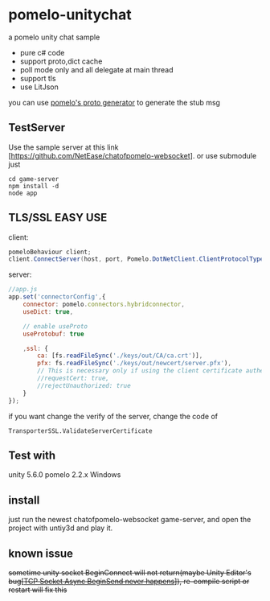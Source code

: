 # pomelo-unitychat

a pomelo unity chat sample

* pure c# code
* support proto,dict cache
* poll mode only and all delegate at main thread
* support tls
* use LitJson

you can use [pomelo's proto generator](https://github.com/flamefox/pomeloc) to generate the stub msg

## TestServer

Use the sample server at this link [https://github.com/NetEase/chatofpomelo-websocket].
or use submodule just 
```
cd game-server
npm install -d
node app
```


## TLS/SSL EASY USE

client:
```C#
pomeloBehaviour client;
client.ConnectServer(host, port, Pomelo.DotNetClient.ClientProtocolType.TLS);
```

server: 
```javascript
//app.js
app.set('connectorConfig',{
	connector: pomelo.connectors.hybridconnector,
	useDict: true,

	// enable useProto
	useProtobuf: true

	,ssl: {
		ca: [fs.readFileSync('./keys/out/CA/ca.crt')],
		pfx: fs.readFileSync('./keys/out/newcert/server.pfx'),
		// This is necessary only if using the client certificate authentication.
		//requestCert: true,
		//rejectUnauthorized: true
	}
});
```

if you want change the verify of the server, change the code of 
```
TransporterSSL.ValidateServerCertificate
```


## Test with

unity 5.6.0
pomelo 2.2.x
Windows

## install

just run the newest chatofpomelo-websocket game-server, and open the project with untiy3d and play it.

## known issue

~~sometime unity socket BeginConnect will not return(maybe Unity Editor's bug[[TCP Socket Async BeginSend never happens](http://answers.unity3d.com/questions/892371/tcp-socket-async-beginsend-never-happens.html)]), re-compile script or restart will fix this~~

